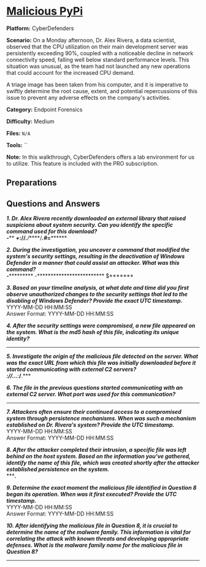 # <a href="https://cyberdefenders.org/blueteam-ctf-challenges/malicious-pypi/">Malicious PyPi</a>

**Platform:** CyberDefenders

**Scenario:** On a Monday afternoon, Dr. Alex Rivera, a data scientist, observed that the CPU utilization on their main development server was persistently exceeding 90%, coupled with a noticeable decline in network connectivity speed, falling well below standard performance levels. This situation was unusual, as the team had not launched any new operations that could account for the increased CPU demand.

A triage image has been taken from his computer, and it is imperative to swiftly determine the root cause, extent, and potential repercussions of this issue to prevent any adverse effects on the company's activities.

**Category:** Endpoint Forensics

**Difficulty:** Medium

**Files:** `N/A`

**Tools:** `` 

**Note:** In this walkthrough, CyberDefenders offers a lab environment for us to utilize. This feature is included with the PRO subscription.

## **Preparations** 

  
## **Questions and Answers**

***1. Dr. Alex Rivera recently downloaded an external library that raised suspicions about system security. Can you identify the specific command used for this download?***  
***-***** ***+*****://******.***/*****/**********.***#***=**********  

***2. During the investigation, you uncover a command that modified the system's security settings, resulting in the deactivation of Windows Defender in a manner that could assist an attacker. What was this command?***  
***-************ -************************* $*******  

***3. Based on your timeline analysis, at what date and time did you first observe unauthorized changes to the security settings that led to the disabling of Windows Defender? Provide the exact UTC timestamp.***  
YYYY-MM-DD HH:MM:SS  
Answer Format: YYYY-MM-DD HH:MM:SS  

***4. After the security settings were compromised, a new file appeared on the system. What is the md5 hash of this file, indicating its unique identity?***  
********************************  

***5. Investigate the origin of the malicious file detected on the server. What was the exact URL from which this file was initially downloaded before it started communicating with external C2 servers?***  
****://*.**.**.***:****/****.***  

***6. The file in the previous questions started communicating with an external C2 server. What port was used for this communication?***  
****  

***7. Attackers often ensure their continued access to a compromised system through persistence mechanisms. When was such a mechanism established on Dr. Rivera's system? Provide the UTC timestamp.***  
YYYY-MM-DD HH:MM:SS  
Answer Format: YYYY-MM-DD HH:MM:SS  

***8. After the attacker completed their intrusion, a specific file was left behind on the host system. Based on the information you've gathered, identify the name of this file, which was created shortly after the attacker established persistence on the system.***  
******.***  

***9. Determine the exact moment the malicious file identified in Question 8 began its operation. When was it first executed? Provide the UTC timestamp.***  
YYYY-MM-DD HH:MM:SS  
Answer Format: YYYY-MM-DD HH:MM:SS  

***10. After identifying the malicious file in Question 8, it is crucial to determine the name of the malware family. This information is vital for correlating the attack with known threats and developing appropriate defenses. What is the malware family name for the malicious file in Question 8?***  
******
